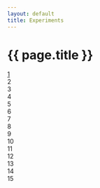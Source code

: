 ```yaml
---
layout: default
title: Experiments
---
```

<h1>{{ page.title }}</h1>
<div class="grid">
  <a href="woah"><div class="module">1</div></a>
  <div class="module">2</div>
  <div class="module">3</div>
  <div class="module">4</div>
  <div class="module">5</div>
  <div class="module">6</div>
  <div class="module">7</div>
  <div class="module">8</div>
  <div class="module">9</div>
  <div class="module">10</div>
  <div class="module">11</div>
  <div class="module">12</div>
  <div class="module">13</div>
  <div class="module">14</div>
  <div class="module">15</div>
</div>
